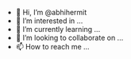 - 👋 Hi, I’m @abhihermit
- 👀 I’m interested in ...
- 🌱 I’m currently learning ...
- 💞️ I’m looking to collaborate on ...
- 📫 How to reach me ...

<!---
abhihermit/abhihermit is a ✨ special ✨ repository because its `README.md` (this file) appears on your GitHub profile.
You can click the Preview link to take a look at your changes.
--->
